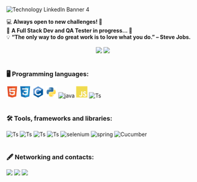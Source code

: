 ![Technology LinkedIn Banner 4](https://github.com/alisson-t-bucchi/alisson-t-bucchi/assets/162882339/cbc68a13-3eb9-4d5a-b3d2-edc994ab6206)

<div align="left">
💻 <b> Always open to new challenges! 🛫 </b><br>
📘 <b> A Full Stack Dev and QA Tester in progress... 🚀 </b><br>
💡 <b> “The only way to do great work is to love what you do.” – Steve Jobs. </b><br>
</div><br>

<div align="center">
<img height="180" src="https://github-readme-stats-sigma-five.vercel.app/api?username=alisson-t-bucchi&show_icons=true&theme=merko&include_all_commits=true&count_private=true"/>
<img height="180" src="https://github-readme-stats.vercel.app/api/top-langs/?username=alisson-t-bucchi&layout=compact&langs_count=20&theme=merko"/>
</div><br>

### 🖥️ <b> Programming languages: </b>
<div align="left" style="display: inline_block">
  <img align="centre" alt="HTML" height="30" width="30" src="https://raw.githubusercontent.com/devicons/devicon/master/icons/html5/html5-original.svg">
  <img align="centre" alt="CSS" height="30" width="30" src="https://raw.githubusercontent.com/devicons/devicon/master/icons/css3/css3-original.svg">
  <img align="centre" alt="C" height="30" width="30" src="https://raw.githubusercontent.com/devicons/devicon/master/icons/c/c-original.svg">
  <img align="centre" alt="Python" height="30" width="30" src="https://raw.githubusercontent.com/devicons/devicon/master/icons/python/python-original.svg">
  <img align="centre" alt="java" height="30" width="30" src="https://cdn.jsdelivr.net/gh/devicons/devicon/icons/java/java-original.svg">
  <img align="centre" alt="Js" height="30" width="30" src="https://raw.githubusercontent.com/devicons/devicon/master/icons/javascript/javascript-plain.svg">
  <img align="centre" alt="Ts" height="30" width="30" src="https://cdn.jsdelivr.net/gh/devicons/devicon/icons/typescript/typescript-original.svg" />
</div><br>

### 🛠️ <b> Tools, frameworks and libraries: </b>
<div align="left" style="display: inline_block">
  <img align="centre" alt="Ts" height="40" width="40"src="https://cdn.jsdelivr.net/gh/devicons/devicon@latest/icons/cypressio/cypressio-original-wordmark.svg" />
  <img align="centre" alt="Ts" height="30" width="30" src="https://cdn.jsdelivr.net/gh/devicons/devicon/icons/react/react-original.svg" />
  <img align="centre" alt="Ts" height="30" width="30" src="https://cdn.jsdelivr.net/gh/devicons/devicon/icons/mongodb/mongodb-original.svg" />
  <img align="centre" alt="Ts" height="30" width="30" src="https://cdn.jsdelivr.net/gh/devicons/devicon/icons/jest/jest-plain.svg" />
  <img align="centre" alt="selenium" height="30" width="30" src="https://cdn.jsdelivr.net/gh/devicons/devicon/icons/selenium/selenium-original.svg">
  <img align="centre" alt="spring" height="30" width="30" src="https://cdn.jsdelivr.net/gh/devicons/devicon/icons/spring/spring-original-wordmark.svg">
  <img align="centre" alt="Cucumber" height="40" width="50" src="https://cdn.jsdelivr.net/gh/devicons/devicon/icons/cucumber/cucumber-plain.svg">
</div><br>

### 🖋️ <b> Networking and contacts: </b>
<div align="left">
  <a href = "mailto:alisson.t.bucchi@gmail.com"><img src="https://img.shields.io/badge/-Gmail-%23333?style=for-the-badge&logo=gmail&logoColor=white" target="_blank"></a>
  <a href="https://www.linkedin.com/in/alisson-tex-bucchi/" target="_blank"><img src="https://img.shields.io/badge/-LinkedIn-%230077B5?style=for-the-badge&logo=linkedin&logoColor=white" target="_blank"></a>
  <a href="https://alissontbucchi.my.canva.site/"><img src="https://img.shields.io/badge/Canva-%2300C4CC.svg?style=for-the-badge&logo=Canva&logoColor=white" target="_blank"></a>
</div>


